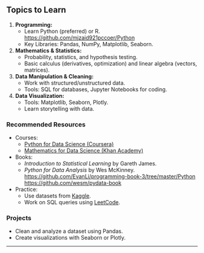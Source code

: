## **Topics to Learn**
1. **Programming:**
   - Learn Python (preferred) or R.
        https://github.com/mjzaid921pccoer/Python
   - Key Libraries: Pandas, NumPy, Matplotlib, Seaborn.
2. **Mathematics & Statistics:**
   - Probability, statistics, and hypothesis testing.
   - Basic calculus (derivatives, optimization) and linear algebra (vectors, matrices).
3. **Data Manipulation & Cleaning:**
   - Work with structured/unstructured data.
   - Tools: SQL for databases, Jupyter Notebooks for coding.
4. **Data Visualization:**
   - Tools: Matplotlib, Seaborn, Plotly.
   - Learn storytelling with data.

### **Recommended Resources**
- Courses:
  - [Python for Data Science (Coursera)](https://www.coursera.org/)
  - [Mathematics for Data Science (Khan Academy)](https://www.khanacademy.org/)
- Books:
  - *Introduction to Statistical Learning* by Gareth James.
  - *Python for Data Analysis* by Wes McKinney.
  https://github.com/EvanLi/programming-book-3/tree/master/Python
  https://github.com/wesm/pydata-book
- Practice:
  - Use datasets from [Kaggle](https://www.kaggle.com/).
  - Work on SQL queries using [LeetCode](https://leetcode.com/).

### **Projects**
- Clean and analyze a dataset using Pandas.
- Create visualizations with Seaborn or Plotly.

---

